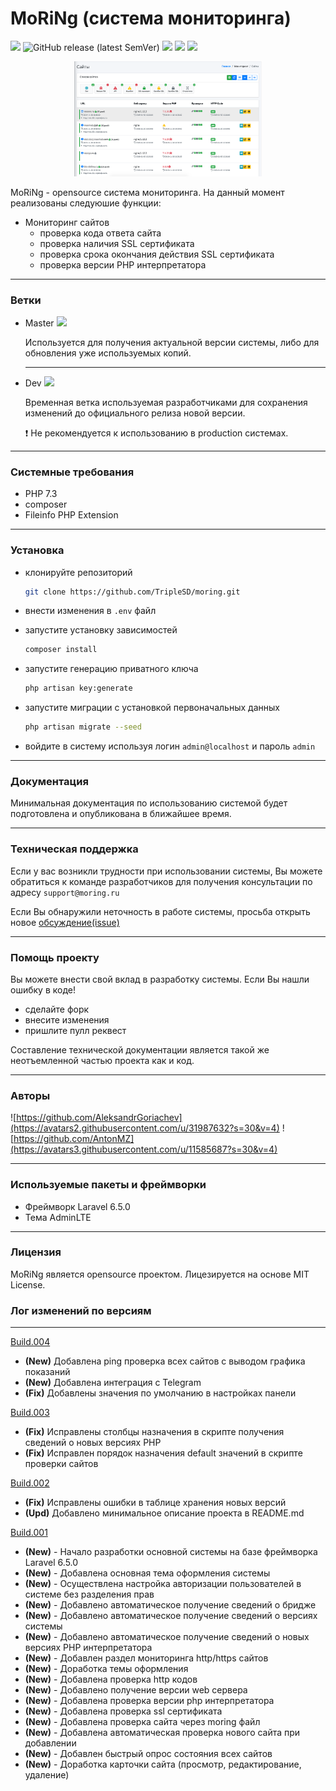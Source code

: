 # MoRiNg (система мониторинга)
![](https://img.shields.io/badge/OpenSource-%E2%AD%90-red)
![GitHub release (latest SemVer)](https://img.shields.io/github/v/release/TripleSD/moring)
![](https://img.shields.io/github/stars/TripleSD/moring)
![](https://img.shields.io/github/forks/TripleSD/moring)
![](https://img.shields.io/github/license/TripleSD/moring)

<p align="center">
<img src="docs/img/moring_readme.png" alt="drawing" width="300"/>
</p>

MoRiNg - opensource система мониторинга. На данный момент реализованы следуюшие функции:
 - Мониторинг сайтов
    - проверка кода ответа сайта
    - проверка наличия SSL сертификата
    - проверка срока окончания действия SSL сертификата
    - проверка версии PHP интерпретатора
---
### Ветки
* Master [![](https://github.styleci.io/repos/220468288/shield?branch=master)](https://github.styleci.io/repos/220468288/shield?branch=master)
    
    Используется для получения актуальной версии системы, либо для обновления уже используемых копий.
    
    ---
    
* Dev [![](https://github.styleci.io/repos/220468288/shield?branch=dev)](https://github.styleci.io/repos/220468288/shield?branch=dev)

    Временная ветка используемая разработчиками для сохранения изменений до официального релиза новой версии.
    
    :heavy_exclamation_mark: Не рекомендуется к использованию в production системах.
***
### Системные требования

* PHP 7.3
* composer
* Fileinfo PHP Extension
***
### Установка
* клонируйте репозиторий

  ```bash
  git clone https://github.com/TripleSD/moring.git
  ```
* внести изменения в ```.env``` файл
* запустите установку зависимостей
    ```bash
    composer install
    ``` 
* запустите генерацию приватного ключа 
    ```bash
    php artisan key:generate
    ```
* запустите миграции с установкой первоначальных данных
    ```bash
    php artisan migrate --seed
    ``` 
* войдите в систему используя логин `admin@localhost` и пароль `admin`
***
### Документация
Минимальная документация по использованию системой будет подготовлена и опубликована в ближайшее время.
***
### Техническая поддержка
Если у вас возникли трудности при использовании системы, Вы можете обратиться
к команде разработчиков для получения консультации по адресу ```support@moring.ru```
 
 Если Вы обнаружили неточность в работе системы, просьба открыть новое [обсуждение(issue)](https://github.com/TripleSD/moring/issues)
***
### Помощь проекту
Вы можете внести свой вклад в разработку системы.
Если Вы нашли ошибку в коде!
 * сделайте форк
 * внесите изменения
 * пришлите пулл реквест

Составление технической документации является такой же неотъемленной 
частью проекта как и код. 
***
### Авторы
 ![https://github.com/AleksandrGoriachev](https://avatars2.githubusercontent.com/u/31987632?s=30&v=4)
 ![https://github.com/AntonMZ](https://avatars3.githubusercontent.com/u/11585687?s=30&v=4)
***
### Используемые пакеты и фреймворки
* Фреймворк Laravel 6.5.0
* Тема AdminLTE
***
### Лицензия
MoRiNg является opensource проектом. Лицезируется на основе MIT License.
### Лог изменений по версиям
***

[Build.004](https://github.com/TripleSD/moring/releases/tag/build.003)

- **(New)** Добавлена ping проверка всех сайтов с выводом графика показаний
- **(New)** Добавлена интеграция с Telegram
- **(Fix)** Добавлены значения по умолчанию в настройках панели   

[Build.003](https://github.com/TripleSD/moring/releases/tag/build.003)
- **(Fix)** Исправлены столбцы назначения в скрипте получения сведений о новых версиях PHP
- **(Fix)** Исправлен порядок назначения default значений в скрипте проверки сайтов

[Build.002](https://github.com/TripleSD/moring/releases/tag/build.002)
- **(Fix)** Исправлены ошибки в таблице хранения новых версий
- **(Upd)** Добавлено минимальное описание проекта в README.md

[Build.001](https://github.com/TripleSD/moring/releases/tag/build.001)  
- **(New)** - Начало разработки основной системы на базе фреймворка Laravel 6.5.0
- **(New)** - Добавлена основная тема оформления системы
- **(New)** - Осуществлена настройка авторизации пользователей в системе без разделения прав
- **(New)** - Добавлено автоматическое получение сведений о бридже
- **(New)** - Добавлено автоматическое получение сведений о версиях системы
- **(New)** - Добавлено автоматическое получение сведений о новых версиях PHP интерпретатора
- **(New)** - Добавлен раздел мониторинга http/https сайтов
- **(New)** - Доработка темы оформления
- **(New)** - Добавлена проверка http кодов
- **(New)** - Добавлено получение версии web сервера
- **(New)** - Добавлена проверка версии php интерпретатора
- **(New)** - Добавлена проверка ssl сертификата
- **(New)** - Добавлена проверка сайта через moring файл
- **(New)** - Добавлена автоматическая проверка нового сайта при добавлении
- **(New)** - Добавлен быстрый опрос состояния всех сайтов
- **(New)** - Доработка карточки сайта (просмотр, редактирование, удаление)
